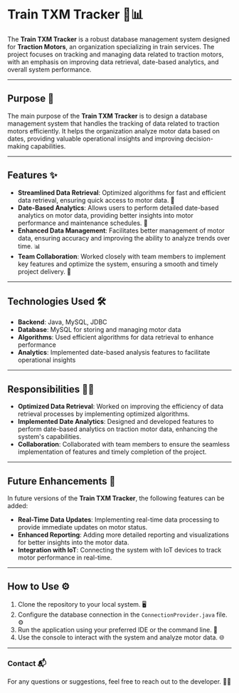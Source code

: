 # Train TXM Tracker 🚂📊

The **Train TXM Tracker** is a robust database management system designed for **Traction Motors**, an organization specializing in train services. The project focuses on tracking and managing data related to traction motors, with an emphasis on improving data retrieval, date-based analytics, and overall system performance. 

---

## Purpose 🎯

The main purpose of the **Train TXM Tracker** is to design a database management system that handles the tracking of data related to traction motors efficiently. It helps the organization analyze motor data based on dates, providing valuable operational insights and improving decision-making capabilities.

---

## Features ✨

- **Streamlined Data Retrieval**: Optimized algorithms for fast and efficient data retrieval, ensuring quick access to motor data. 🚀
- **Date-Based Analytics**: Allows users to perform detailed date-based analytics on motor data, providing better insights into motor performance and maintenance schedules. 📅
- **Enhanced Data Management**: Facilitates better management of motor data, ensuring accuracy and improving the ability to analyze trends over time. 📊
- **Team Collaboration**: Worked closely with team members to implement key features and optimize the system, ensuring a smooth and timely project delivery. 🤝

---

## Technologies Used 🛠️

- **Backend**: Java, MySQL, JDBC
- **Database**: MySQL for storing and managing motor data
- **Algorithms**: Used efficient algorithms for data retrieval to enhance performance
- **Analytics**: Implemented date-based analysis features to facilitate operational insights

---

## Responsibilities 👨‍💻

- **Optimized Data Retrieval**: Worked on improving the efficiency of data retrieval processes by implementing optimized algorithms.
- **Implemented Date Analytics**: Designed and developed features to perform date-based analytics on traction motor data, enhancing the system's capabilities.
- **Collaboration**: Collaborated with team members to ensure the seamless implementation of features and timely completion of the project.

---

## Future Enhancements 🔮

In future versions of the **Train TXM Tracker**, the following features can be added:
- **Real-Time Data Updates**: Implementing real-time data processing to provide immediate updates on motor status.
- **Enhanced Reporting**: Adding more detailed reporting and visualizations for better insights into the motor data.
- **Integration with IoT**: Connecting the system with IoT devices to track motor performance in real-time.

---

## How to Use ⚙️

1. Clone the repository to your local system. 🖥️
2. Configure the database connection in the `ConnectionProvider.java` file. ⚙️
3. Run the application using your preferred IDE or the command line. 🚀
4. Use the console to interact with the system and analyze motor data. 🌐

---

### Contact 📬
For any questions or suggestions, feel free to reach out to the developer. 👨‍💻

